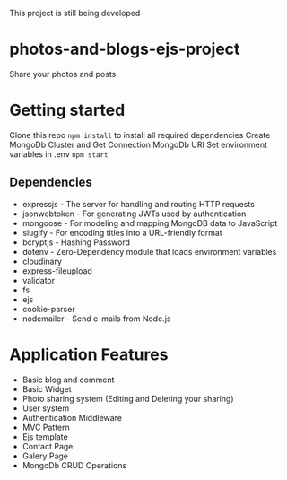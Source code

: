 This project is still being developed

# photos-and-blogs-ejs-project
Share your photos and posts



# Getting started

Clone this repo
`npm install` to install all required dependencies
Create MongoDb Cluster and Get Connection MongoDb URI
Set environment variables in .env 
`npm start`

## Dependencies

- expressjs - The server for handling and routing HTTP requests
- jsonwebtoken - For generating JWTs used by authentication
- mongoose - For modeling and mapping MongoDB data to JavaScript
- slugify - For encoding titles into a URL-friendly format
- bcryptjs - Hashing Password
- dotenv - Zero-Dependency module that loads environment variables
- cloudinary 
- express-fileupload
- validator
- fs
- ejs
- cookie-parser
- nodemailer - Send e-mails from Node.js
 

# Application Features
- Basic blog and comment 
- Basic Widget 
- Photo sharing system (Editing and Deleting your sharing)
- User system 
- Authentication Middleware
- MVC Pattern
- Ejs template
- Contact Page
- Galery Page
- MongoDb CRUD Operations

